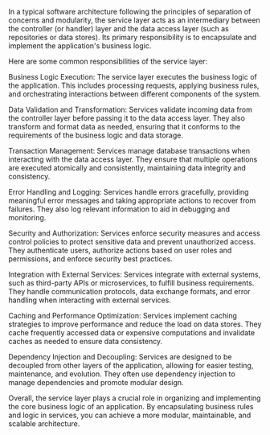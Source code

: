 In a typical software architecture following the principles of separation of concerns and modularity, the service layer acts as an intermediary between the controller (or handler) layer and the data access layer (such as repositories or data stores). Its primary responsibility is to encapsulate and implement the application's business logic.

Here are some common responsibilities of the service layer:

Business Logic Execution: The service layer executes the business logic of the application. This includes processing requests, applying business rules, and orchestrating interactions between different components of the system.

Data Validation and Transformation: Services validate incoming data from the controller layer before passing it to the data access layer. They also transform and format data as needed, ensuring that it conforms to the requirements of the business logic and data storage.

Transaction Management: Services manage database transactions when interacting with the data access layer. They ensure that multiple operations are executed atomically and consistently, maintaining data integrity and consistency.

Error Handling and Logging: Services handle errors gracefully, providing meaningful error messages and taking appropriate actions to recover from failures. They also log relevant information to aid in debugging and monitoring.

Security and Authorization: Services enforce security measures and access control policies to protect sensitive data and prevent unauthorized access. They authenticate users, authorize actions based on user roles and permissions, and enforce security best practices.

Integration with External Services: Services integrate with external systems, such as third-party APIs or microservices, to fulfill business requirements. They handle communication protocols, data exchange formats, and error handling when interacting with external services.

Caching and Performance Optimization: Services implement caching strategies to improve performance and reduce the load on data stores. They cache frequently accessed data or expensive computations and invalidate caches as needed to ensure data consistency.

Dependency Injection and Decoupling: Services are designed to be decoupled from other layers of the application, allowing for easier testing, maintenance, and evolution. They often use dependency injection to manage dependencies and promote modular design.

Overall, the service layer plays a crucial role in organizing and implementing the core business logic of an application. By encapsulating business rules and logic in services, you can achieve a more modular, maintainable, and scalable architecture.